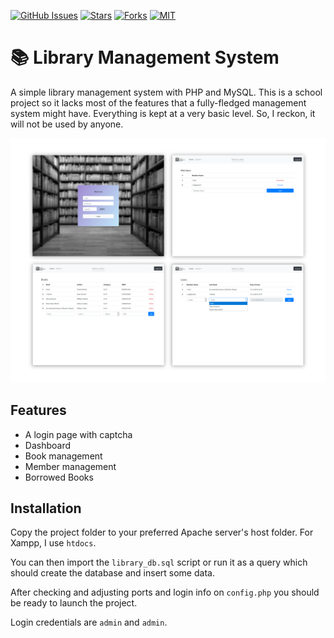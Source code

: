 [![GitHub Issues](https://img.shields.io/github/issues/Ozencb/library-management-system)](https://www.github.com/ozencb/Library-Management-System/issues)
[![Stars](https://img.shields.io/github/stars/Ozencb/library-management-system)](https://github.com/Ozencb/library-management-system)
[![Forks](https://img.shields.io/github/forks/Ozencb/library-management-system)](https://github.com/Ozencb/library-management-system)
[![MIT](https://img.shields.io/github/license/Ozencb/library-management-system)](../master/LICENSE)

# 📚 Library Management System

A simple library management system with PHP and MySQL.
This is a school project so it lacks most of the features that a fully-fledged management system might have. Everything is kept at a very basic level. So, I reckon, it will not be used by anyone.

![Screenshot](assets/images/Screenshot.png)

## Features
* A login page with captcha
* Dashboard
* Book management
* Member management
* Borrowed Books

## Installation

Copy the project folder to your preferred Apache server's host folder.
For Xampp, I use ```htdocs```.

You can then import the ```library_db.sql``` script or run it as a query which should create the database and insert some data. 

After checking and adjusting ports and login info on ```config.php``` you should be ready to launch the project.

Login credentials are ```admin``` and ```admin```.

